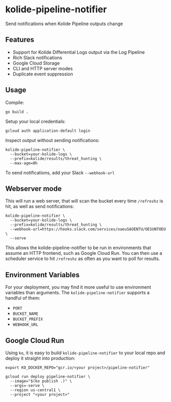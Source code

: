 # kolide-pipeline-notifier

Send notifications when Kolide Pipeline outputs change

## Features

* Support for Kolide Differential Logs output via the Log Pipeline
* Rich Slack notifications
* Google Cloud Storage
* CLI and HTTP server modes
* Duplicate event suppression

## Usage

Compile:

```shell
go build .
```

Setup your local credentials:

```shell
gcloud auth application-default login
```

Inspect output without sending notifications:

```shell
kolide-pipeline-notifier \
  --bucket=your-kolide-logs \
  --prefix=kolide/results/threat_hunting \
  --max-age=8h
```

To send notifications, add your Slack `--webhook-url`

## Webserver mode

This will run a web server, that will scan the bucket every time `/refreshz` is hit, as well as send notifications:

```shell
kolide-pipeline-notifier \
  --bucket=your-kolide-logs \
  --prefix=kolide/results/threat_hunting \
  --webhook-url=https://hooks.slack.com/services/oaeuSAOENTU/OESUNTOEU \
  --serve
```

This allows the kolide-pipeline-notifier to be run in environments that assume an HTTP frontend, such as Google Cloud Run. You can then use a scheduler service to hit `/refreshz` as often as you want to poll for results.

## Environment Variables

For your deployment, you may find it more useful to use environment variables than arguments. The `kolide-pipeline-notifier` supports a handful of them:

* `PORT`
* `BUCKET_NAME`
* `BUCKET_PREFIX`
* `WEBHOOK_URL`

## Google Cloud Run

Using `ko`, it is easy to build `kolide-pipeline-notifier` to your local repo and deploy it straight into production:

```shell
export KO_DOCKER_REPO="gcr.io/<your project>/pipeline-notifier"

gcloud run deploy pipeline-notifier \
  --image="$(ko publish .)" \
  --args=-serve \
  --region us-central1 \
  --project "<your project>"
```
